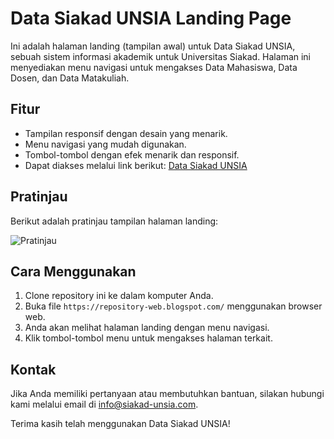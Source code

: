 # Data Siakad UNSIA Landing Page

Ini adalah halaman landing (tampilan awal) untuk Data Siakad UNSIA, sebuah sistem informasi akademik untuk Universitas Siakad. Halaman ini menyediakan menu navigasi untuk mengakses Data Mahasiswa, Data Dosen, dan Data Matakuliah.

## Fitur

- Tampilan responsif dengan desain yang menarik.
- Menu navigasi yang mudah digunakan.
- Tombol-tombol dengan efek menarik dan responsif.
- Dapat diakses melalui link berikut: [Data Siakad UNSIA](https://repository-web.blogspot.com/)

## Pratinjau

Berikut adalah pratinjau tampilan halaman landing:

![Pratinjau](https://imgtr.ee/images/2023/06/02/SBPEi.jpg)

## Cara Menggunakan

1. Clone repository ini ke dalam komputer Anda.
2. Buka file `https://repository-web.blogspot.com/` menggunakan browser web.
3. Anda akan melihat halaman landing dengan menu navigasi.
4. Klik tombol-tombol menu untuk mengakses halaman terkait.

## Kontak

Jika Anda memiliki pertanyaan atau membutuhkan bantuan, silakan hubungi kami melalui email di info@siakad-unsia.com.

Terima kasih telah menggunakan Data Siakad UNSIA!

